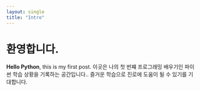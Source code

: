 ```yaml
---
layout: single
title: "Intro"
---
```


# 환영합니다.
**Hello Python**, this is my first post. 이곳은 나의 첫 번쨰 프로그래밍 배우기인 파이썬 학습 상황을 기록하는 공간입니다..
즐거운 학습으로 진로에 도움이 될 수 있기를 기대합니다.
